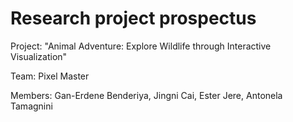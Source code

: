 # Research project prospectus

Project: "Animal Adventure: Explore Wildlife through Interactive Visualization"

Team: Pixel Master

Members: Gan-Erdene Benderiya, Jingni Cai, Ester Jere, Antonela Tamagnini

